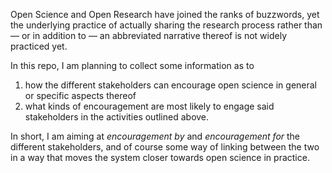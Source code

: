 Open Science and Open Research have joined the ranks of buzzwords, yet the underlying practice of actually sharing the research process rather than &mdash; or in addition to &mdash; an abbreviated narrative thereof is not widely practiced yet.

In this repo, I am planning to collect some information as to

1. how the different stakeholders can encourage open science in general or specific aspects thereof
1. what kinds of encouragement are most likely to engage said stakeholders in the activities outlined above.

In short, I am aiming at _encouragement by_ and _encouragement for_ the different stakeholders, and of course some way of linking between the two in a way that moves the system closer towards open science in practice.

 
